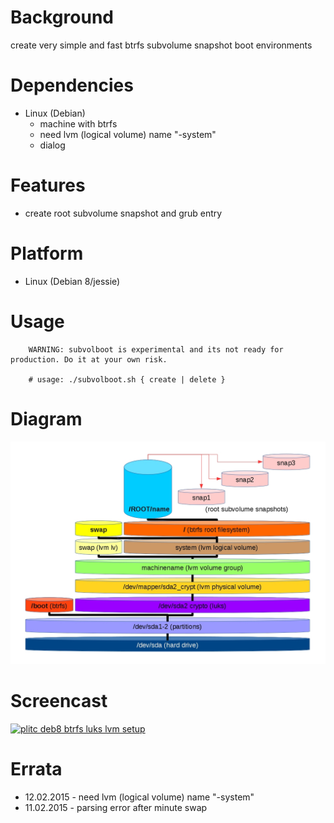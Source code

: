 
Background
==========
create very simple and fast btrfs subvolume snapshot boot environments

Dependencies
============
* Linux (Debian)
   * machine with btrfs
   * need lvm (logical volume) name "-system"
   * dialog

Features
========
* create root subvolume snapshot and grub entry

Platform
========
* Linux (Debian 8/jessie)

Usage
=====
```
    WARNING: subvolboot is experimental and its not ready for production. Do it at your own risk.

    # usage: ./subvolboot.sh { create | delete }
```

Diagram
=======
![plitc_debian8_luks_lvm_boot_btrfs_subvol](/content/plitc_debian8_luks_lvm_boot_btrfs_subvol.jpg)

Screencast
==========
[![plitc deb8 btrfs luks lvm setup](https://img.youtube.com/vi/uRvd0H_m7pY/0.jpg)](https://www.youtube.com/watch?v=uRvd0H_m7pY)

Errata
======
* 12.02.2015 - need lvm (logical volume) name "-system"
* 11.02.2015 - parsing error after minute swap


